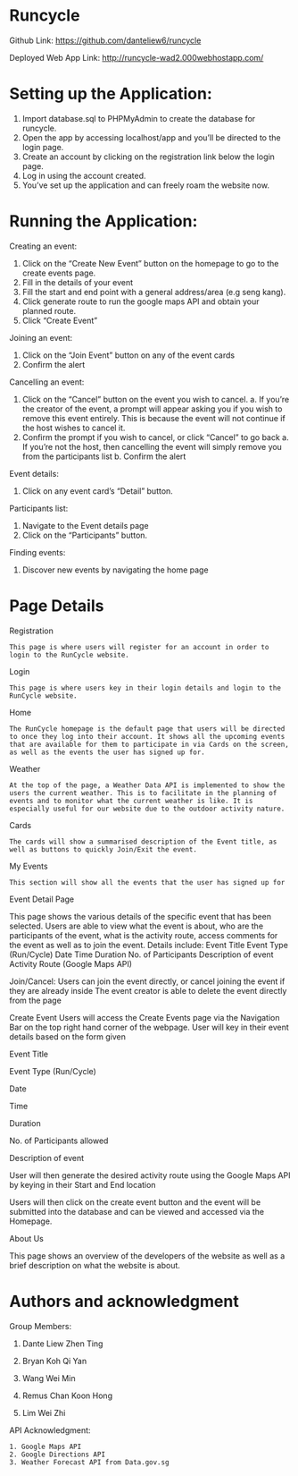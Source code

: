 # Runcycle


Github Link:
  https://github.com/danteliew6/runcycle

Deployed Web App Link:
  http://runcycle-wad2.000webhostapp.com/

# Setting up the Application:

  1. Import database.sql to PHPMyAdmin to create the database for runcycle.
  2. Open the app by accessing localhost/app and you’ll be directed to the login page.
  3. Create an account by clicking on the registration link below the login page.
  4. Log in using the account created.
  5. You’ve set up the application and can freely roam the website now.

# Running the Application:

Creating an event:
  1. Click on the “Create New Event” button on the homepage to go to the create events page.
  2. Fill in the details of your event
  3. Fill the start and end point with a general address/area (e.g seng kang). 
  4. Click generate route to run the google maps API and obtain your planned route.
  5. Click “Create Event”

Joining an event:
  1. Click on the “Join Event” button on any of the event cards
  2. Confirm the alert

Cancelling an event:
  1. Click on the “Cancel” button on the event you wish to cancel.
      a. If you’re the creator of the event, a prompt will appear asking you if you wish to remove this event entirely. This is because the event will not continue if the host             wishes to cancel it.
  2. Confirm the prompt if you wish to cancel, or click “Cancel” to go back
      a. If you’re not the host, then cancelling the event will simply remove you from the participants list
      b. Confirm the alert

Event details:
  1. Click on any event card’s “Detail” button.

Participants list:
  1. Navigate to the Event details page
  2. Click on the “Participants” button.
	
Finding events:
  1. Discover new events by navigating the home page


# Page Details

Registration

	This page is where users will register for an account in order to login to the RunCycle website.

Login

	This page is where users key in their login details and login to the RunCycle website.

Home

	The RunCycle homepage is the default page that users will be directed to once they log into their account. It shows all the upcoming events that are available for them to participate in via Cards on the screen, as well as the events the user has signed up for.

Weather

	At the top of the page, a Weather Data API is implemented to show the users the current weather. This is to facilitate in the planning of events and to monitor what the current weather is like. It is especially useful for our website due to the outdoor activity nature.

Cards

	The cards will show a summarised description of the Event title, as well as buttons to quickly Join/Exit the event.

My Events

	This section will show all the events that the user has signed up for

Event Detail Page

This page shows the various details of the specific event that has been selected. Users are able to view what the event is about, who are the participants of the event, what is the activity route, access comments for the event as well as to join the event.
Details include:
	Event Title
	Event Type (Run/Cycle)
	Date
	Time
	Duration
	No. of Participants
	Description of event
	Activity Route (Google Maps API)


Join/Cancel:
	Users can join the event directly, or cancel joining the event if they are already inside
	The event creator is able to delete the event directly from the page


Create Event
Users will access the Create Events page via the Navigation Bar on the top right hand corner of the webpage.
User will key in their event details based on the form given
	
Event Title

Event Type (Run/Cycle)

Date

Time

Duration

No. of Participants allowed


Description of event

User will then generate the desired activity route using the Google Maps API by keying in their Start and End location

Users will then click on the create event button and the event will be submitted into the database and can be viewed and accessed via the Homepage.


About Us
	
This page shows an overview of the developers of the website as well as a brief description on what the website is about.
	
	
	
# Authors and acknowledgment

Group Members:

1. Dante Liew Zhen Ting
	
2. Bryan Koh Qi Yan
	
3. Wang Wei Min
	
4. Remus Chan Koon Hong
	
5. Lim Wei Zhi
	

API Acknowledgment:

	1. Google Maps API
	2. Google Directions API
	3. Weather Forecast API from Data.gov.sg


